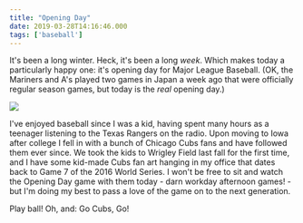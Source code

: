 ```yaml
---
title: "Opening Day"
date: 2019-03-28T14:16:46.000
tags: ['baseball']
---
```


It's been a long winter. Heck, it's been a long _week_. Which makes today a particularly happy one: it's opening day for Major League Baseball. (OK, the Mariners and A's played two games in Japan a week ago that were officially regular season games, but today is the _real_ opening day.)

![](/images/2019/wrigley-field-panorama.jpeg)

I've enjoyed baseball since I was a kid, having spent many hours as a teenager listening to the Texas Rangers on the radio. Upon moving to Iowa after college I fell in with a bunch of Chicago Cubs fans and have followed them ever since. We took the kids to Wrigley Field last fall for the first time, and I have some kid-made Cubs fan art hanging in my office that dates back to Game 7 of the 2016 World Series. I won't be free to sit and watch the Opening Day game with them today - darn workday afternoon games! - but I'm doing my best to pass a love of the game on to the next generation.

Play ball! Oh, and: Go Cubs, Go!

